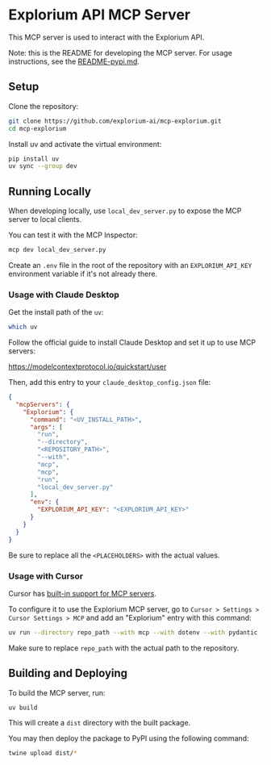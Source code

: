 # Explorium API MCP Server
This MCP server is used to interact with the Explorium API.

Note: this is the README for developing the MCP server. For usage instructions, see the [README-pypi.md](README-pypi.md).

## Setup

Clone the repository:

```bash
git clone https://github.com/explorium-ai/mcp-explorium.git
cd mcp-explorium
```

Install uv and activate the virtual environment:

```bash
pip install uv
uv sync --group dev
```

## Running Locally

When developing locally, use `local_dev_server.py` to expose the MCP server to local clients.

You can test it with the MCP Inspector:

```bash
mcp dev local_dev_server.py
```

Create an `.env` file in the root of the repository with an
`EXPLORIUM_API_KEY` environment variable if it's not already there.

### Usage with Claude Desktop

Get the install path of the `uv`:

```bash
which uv
```

Follow the official guide to install Claude Desktop and set it up to use MCP servers:

https://modelcontextprotocol.io/quickstart/user

Then, add this entry to your `claude_desktop_config.json` file:

```json
{
  "mcpServers": {
    "Explorium": {
      "command": "<UV_INSTALL_PATH>",
      "args": [
        "run",
        "--directory",
        "<REPOSITORY_PATH>",
        "--with",
        "mcp",
        "mcp",
        "run",
        "local_dev_server.py"
      ],
      "env": {
        "EXPLORIUM_API_KEY": "<EXPLORIUM_API_KEY>"
      }
    }
  }
}
```

Be sure to replace all the `<PLACEHOLDERS>` with the actual values.

### Usage with Cursor

Cursor has [built-in support for MCP servers](https://docs.cursor.com/context/model-context-protocol).

To configure it to use the Explorium MCP server, go to
`Cursor > Settings > Cursor Settings > MCP` and add an "Explorium" entry
with this command:

```bash
uv run --directory repo_path --with mcp --with dotenv --with pydantic --with requests mcp run local_dev_server.py
```

Make sure to replace `repo_path` with the actual path to the repository.

## Building and Deploying

To build the MCP server, run:

```bash
uv build
```

This will create a `dist` directory with the built package.

You may then deploy the package to PyPI using the following command:

```bash
twine upload dist/*
```

